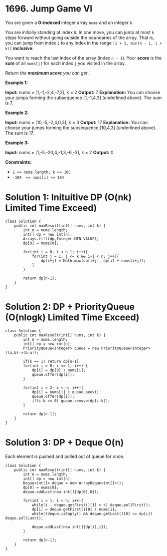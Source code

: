 # 1696. Jump Game VI
You are given a  **0-indexed**  integer array  `nums`  and an integer  `k`.

You are initially standing at index  `0`. In one move, you can jump at most  `k`  steps forward without going outside the boundaries of the array. That is, you can jump from index  `i`  to any index in the range  `[i + 1, min(n - 1, i + k)]`  **inclusive**.

You want to reach the last index of the array (index  `n - 1`). Your  **score**  is the  **sum**  of all  `nums[j]`  for each index  `j`  you visited in the array.

Return  _the  **maximum score**  you can get_.

**Example 1:**

**Input:** nums = [1,-1,-2,4,-7,3], k = 2
**Output:** 7
**Explanation:** You can choose your jumps forming the subsequence [1,-1,4,3] (underlined above). The sum is 7.

**Example 2:**

**Input:** nums = [10,-5,-2,4,0,3], k = 3
**Output:** 17
**Explanation:** You can choose your jumps forming the subsequence [10,4,3] (underlined above). The sum is 17.

**Example 3:**

**Input:** nums = [1,-5,-20,4,-1,3,-6,-3], k = 2
**Output:** 0

**Constraints:**

-   `1 <= nums.length, k <= 105`
-   `-104  <= nums[i] <= 104`

# Solution 1: Inituitive DP (O(nk) Limited Time Exceed) 
```
class Solution {
    public int maxResult(int[] nums, int k) {
        int n = nums.length;
        int[] dp = new int[n];
        Arrays.fill(dp,Integer.MIN_VALUE);
        dp[0] = nums[0];
        
        for(int i = 0; i < n-1; i++){
            for(int j = 1; j <= k && i+j < n; j++){
                dp[i+j] = Math.max(dp[i+j], dp[i] + nums[i+j]);
            }
        }
        
        return dp[n-1];
    }
}
```

# Solution 2: DP + PriorityQueue (O(nlogk) Limited Time Exceed) 
```
class Solution {
    public int maxResult(int[] nums, int k) {
        int n = nums.length;
        int[] dp = new int[n];
        PriorityQueue<Integer> queue = new PriorityQueue<Integer>((a,b)->(b-a));
        
        if(k == 1) return dp[n-1];
        for(int i = 0; i <= 1; i++) {
            dp[i] = dp[0] + nums[i];
            queue.offer(dp[i]);
        }
        
        for(int i = 2; i < n; i++){
            dp[i] = nums[i] + queue.peek();
            queue.offer(dp[i]);
            if(i-k >= 0) queue.remove(dp[i-k]);
        }
        
        return dp[n-1];
    }
}
```

# Solution 3: DP + Deque O(n)
Each element is pushed and polled out of queue for once.
```
class Solution {
    public int maxResult(int[] nums, int k) {
        int n = nums.length;
        int[] dp = new int[n];
        Deque<int[]> deque = new ArrayDeque<int[]>();
        dp[0] = nums[0];
        deque.addLast(new int[]{dp[0],0});
        
        for(int i = 1; i < n; i++){
            while(i - deque.getFirst()[1] > k) deque.pollFirst();
            dp[i] = deque.getFirst()[0] + nums[i];
            while(!deque.isEmpty() && deque.getLast()[0] <= dp[i]) deque.pollLast();
            
            deque.addLast(new int[]{dp[i],i});
        }
        
        return dp[n-1];
    }
}
```